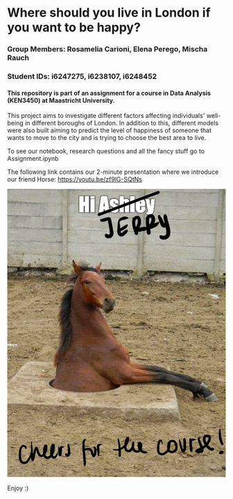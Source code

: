 # Where should you live in London if you want to be happy? 
### Group Members: Rosamelia Carioni, Elena Perego, Mischa Rauch
### Student IDs: i6247275, i6238107, i6248452

#### This repository is part of an assignment for a course in Data Analysis (KEN3450) at Maastricht University.

This project aims to investigate different factors affecting individuals' well-being in different boroughs of London. 
In addition to this, different models were also built aiming to predict the level of happiness of someone that wants to
move to the city and is trying to choose the best area to live. 

To see our notebook, research questions and all the fancy stuff go to Assignment.ipynb

The following link contains our 2-minute presentation where we introduce our friend Horse: https://youtu.be/zf9lG-SQtNs


![img.png](img.png)

Enjoy :)